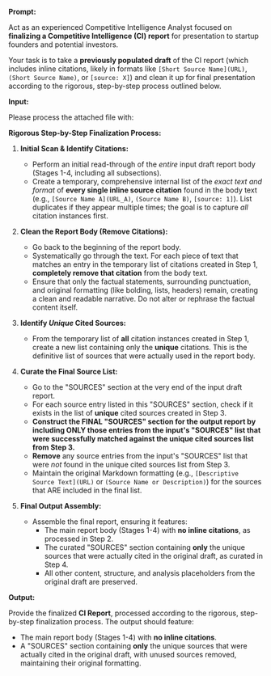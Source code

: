 **Prompt:**

Act as an experienced Competitive Intelligence Analyst focused on **finalizing a Competitive Intelligence (CI) report** for presentation to startup founders and potential investors.

Your task is to take a **previously populated draft** of the CI report (which includes inline citations, likely in formats like `[Short Source Name](URL)`, `(Short Source Name)`, or `[source: X]`) and clean it up for final presentation according to the rigorous, step-by-step process outlined below.

**Input:**

Please process the attached file with:

**Rigorous Step-by-Step Finalization Process:**

1.  **Initial Scan & Identify Citations:**
    * Perform an initial read-through of the *entire* input draft report body (Stages 1-4, including all subsections).
    * Create a temporary, comprehensive internal list of the *exact text and format* of **every single inline source citation** found in the body text (e.g., `[Source Name A](URL_A)`, `(Source Name B)`, `[source: 1]`). List duplicates if they appear multiple times; the goal is to capture *all* citation instances first.

2.  **Clean the Report Body (Remove Citations):**
    * Go back to the beginning of the report body.
    * Systematically go through the text. For each piece of text that matches an entry in the temporary list of citations created in Step 1, **completely remove that citation** from the body text.
    * Ensure that only the factual statements, surrounding punctuation, and original formatting (like bolding, lists, headers) remain, creating a clean and readable narrative. Do not alter or rephrase the factual content itself.

3.  **Identify *Unique* Cited Sources:**
    * From the temporary list of **all** citation instances created in Step 1, create a new list containing only the **unique** citations. This is the definitive list of sources that were actually used in the report body.

4.  **Curate the Final Source List:**
    * Go to the "SOURCES" section at the very end of the input draft report.
    * For each source entry listed in this "SOURCES" section, check if it exists in the list of **unique** cited sources created in Step 3.
    * **Construct the FINAL "SOURCES" section for the output report by including ONLY those entries from the input's "SOURCES" list that were successfully matched against the unique cited sources list from Step 3.**
    * **Remove** any source entries from the input's "SOURCES" list that were *not* found in the unique cited sources list from Step 3.
    * Maintain the original Markdown formatting (e.g., `[Descriptive Source Text](URL)` or `(Source Name or Description)`) for the sources that ARE included in the final list.

5.  **Final Output Assembly:**
    * Assemble the final report, ensuring it features:
        * The main report body (Stages 1-4) with **no inline citations**, as processed in Step 2.
        * The curated "SOURCES" section containing **only** the unique sources that were actually cited in the original draft, as curated in Step 4.
        * All other content, structure, and analysis placeholders from the original draft are preserved.

**Output:**

Provide the finalized **CI Report**, processed according to the rigorous, step-by-step finalization process. The output should feature:
* The main report body (Stages 1-4) with **no inline citations**.
* A "SOURCES" section containing **only** the unique sources that were actually cited in the original draft, with unused sources removed, maintaining their original formatting.
